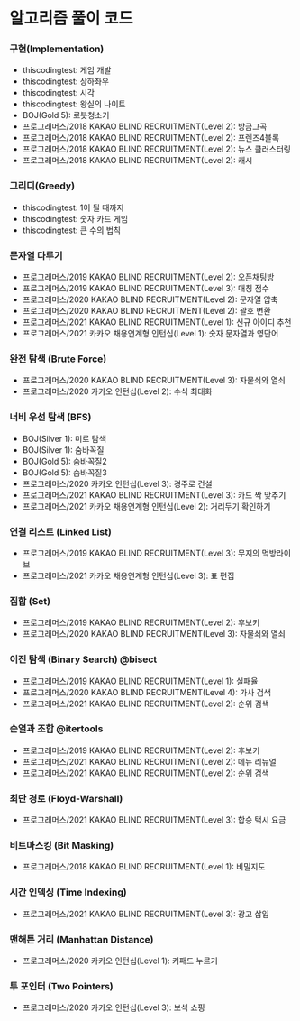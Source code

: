 # 알고리즘 풀이 코드

### 구현(Implementation)
- thiscodingtest: 게임 개발
- thiscodingtest: 상하좌우
- thiscodingtest: 시각
- thiscodingtest: 왕실의 나이트
- BOJ(Gold 5): 로봇청소기
- 프로그래머스/2018 KAKAO BLIND RECRUITMENT(Level 2): 방금그곡
- 프로그래머스/2018 KAKAO BLIND RECRUITMENT(Level 2): 프렌즈4블록
- 프로그래머스/2018 KAKAO BLIND RECRUITMENT(Level 2): 뉴스 클러스터링
- 프로그래머스/2018 KAKAO BLIND RECRUITMENT(Level 2): 캐시

### 그리디(Greedy)
- thiscodingtest: 1이 될 때까지
- thiscodingtest: 숫자 카드 게임
- thiscodingtest: 큰 수의 법칙

### 문자열 다루기
- 프로그래머스/2019 KAKAO BLIND RECRUITMENT(Level 2): 오픈채팅방
- 프로그래머스/2019 KAKAO BLIND RECRUITMENT(Level 3): 매칭 점수
- 프로그래머스/2020 KAKAO BLIND RECRUITMENT(Level 2): 문자열 압축
- 프로그래머스/2020 KAKAO BLIND RECRUITMENT(Level 2): 괄호 변환
- 프로그래머스/2021 KAKAO BLIND RECRUITMENT(Level 1): 신규 아이디 추천
- 프로그래머스/2021 카카오 채용연계형 인턴십(Level 1): 숫자 문자열과 영단어

### 완전 탐색 (Brute Force)
- 프로그래머스/2020 KAKAO BLIND RECRUITMENT(Level 3): 자물쇠와 열쇠
- 프로그래머스/2020 카카오 인턴십(Level 2): 수식 최대화


### 너비 우선 탐색 (BFS)
- BOJ(Silver 1): 미로 탐색
- BOJ(Silver 1): 숨바꼭질
- BOJ(Gold 5): 숨바꼭질2
- BOJ(Gold 5): 숨바꼭질3
- 프로그래머스/2020 카카오 인턴십(Level 3): 경주로 건설
- 프로그래머스/2021 KAKAO BLIND RECRUITMENT(Level 3): 카드 짝 맞추기
- 프로그래머스/2021 카카오 채용연계형 인턴십(Level 2): 거리두기 확인하기

### 연결 리스트 (Linked List)
- 프로그래머스/2019 KAKAO BLIND RECRUITMENT(Level 3): 무지의 먹방라이브
- 프로그래머스/2021 카카오 채용연계형 인턴십(Level 3): 표 편집

### 집합 (Set)
- 프로그래머스/2019 KAKAO BLIND RECRUITMENT(Level 2): 후보키
- 프로그래머스/2020 KAKAO BLIND RECRUITMENT(Level 3): 자물쇠와 열쇠

### 이진 탐색 (Binary Search) @bisect
- 프로그래머스/2019 KAKAO BLIND RECRUITMENT(Level 1): 실패율
- 프로그래머스/2020 KAKAO BLIND RECRUITMENT(Level 4): 가사 검색
- 프로그래머스/2021 KAKAO BLIND RECRUITMENT(Level 2): 순위 검색

### 순열과 조합 @itertools
- 프로그래머스/2019 KAKAO BLIND RECRUITMENT(Level 2): 후보키
- 프로그래머스/2021 KAKAO BLIND RECRUITMENT(Level 2): 메뉴 리뉴얼
- 프로그래머스/2021 KAKAO BLIND RECRUITMENT(Level 2): 순위 검색

### 최단 경로 (Floyd-Warshall)
- 프로그래머스/2021 KAKAO BLIND RECRUITMENT(Level 3): 합승 택시 요금

### 비트마스킹 (Bit Masking)
- 프로그래머스/2018 KAKAO BLIND RECRUITMENT(Level 1): 비밀지도

### 시간 인덱싱 (Time Indexing)
- 프로그래머스/2021 KAKAO BLIND RECRUITMENT(Level 3): 광고 삽입

### 맨해튼 거리 (Manhattan Distance)
- 프로그래머스/2020 카카오 인턴십(Level 1): 키패드 누르기

### 투 포인터 (Two Pointers)
- 프로그래머스/2020 카카오 인턴십(Level 3): 보석 쇼핑
